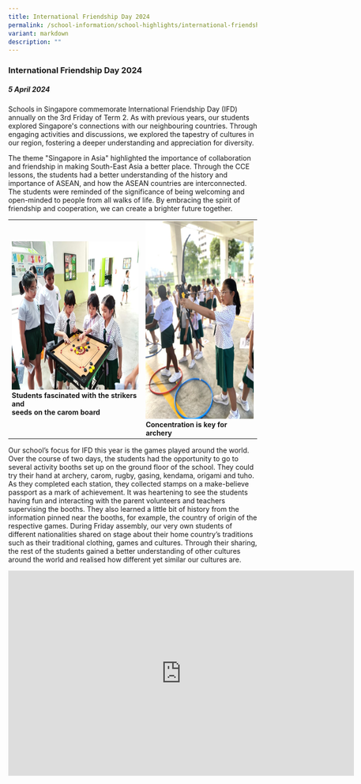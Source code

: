 ```yaml
---
title: International Friendship Day 2024
permalink: /school-information/school-highlights/international-friendship-day-2024/
variant: markdown
description: ""
---
```

### **International Friendship Day 2024**


##### 5 April 2024

Schools in Singapore commemorate International Friendship Day (IFD) annually on the 3rd Friday of Term 2. As with previous years, our students explored Singapore's connections with our neighbouring countries. Through engaging activities and discussions, we explored the tapestry of cultures in our region, fostering a deeper understanding and appreciation for diversity. 

The theme "Singapore in Asia" highlighted the importance of collaboration and friendship in making South-East Asia a better place. Through the CCE lessons, the students had a better understanding of the history and importance of ASEAN, and how the ASEAN countries are interconnected. The students were reminded of the significance of being welcoming and open-minded to people from all walks of life. By embracing the spirit of friendship and cooperation, we can create a brighter future together. 

<table>
<tbody><tr>
		<td><img alt="childday01" src="/images/IFD%202024/Carom_board.jpg" style="width:440px;height:300px;"><b>Students fascinated with the strikers and <br>seeds on the carom board</b></td>
		<td><img alt="childday02" src="/images/IFD%202024/Archery.jpg" style="width:300px;height:400px;"><b>Concentration is key for archery</b></td>
</tr></tbody></table>


Our school’s focus for IFD this year is the games played around the world. Over the course of two days, the students had the opportunity to go to several activity booths set up on the ground floor of the school. They could try their hand at archery, carom, rugby, gasing, kendama, origami and tuho. As they completed each station, they collected stamps on a make-believe passport as a mark of achievement. It was heartening to see the students having fun and interacting with the parent volunteers and teachers supervising the booths. They also learned a little bit of history from the information pinned near the booths, for example, the country of origin of the respective games. During Friday assembly, our very own students of different nationalities shared on stage about their home country’s traditions such as their traditional clothing, games and cultures. Through their sharing, the rest of the students gained a better understanding of other cultures around the world and realised how different yet similar our cultures are.

<center><iframe allowfullscreen="" allow="accelerometer; autoplay; clipboard-write; encrypted-media; gyroscope; picture-in-picture; web-share" frameborder="0" title="YouTube video player" src="https://www.youtube.com/embed/otgk_YWqxLM?si=2yLGAZE3Wx4r4RMF" height="415" width="700"></iframe></center>